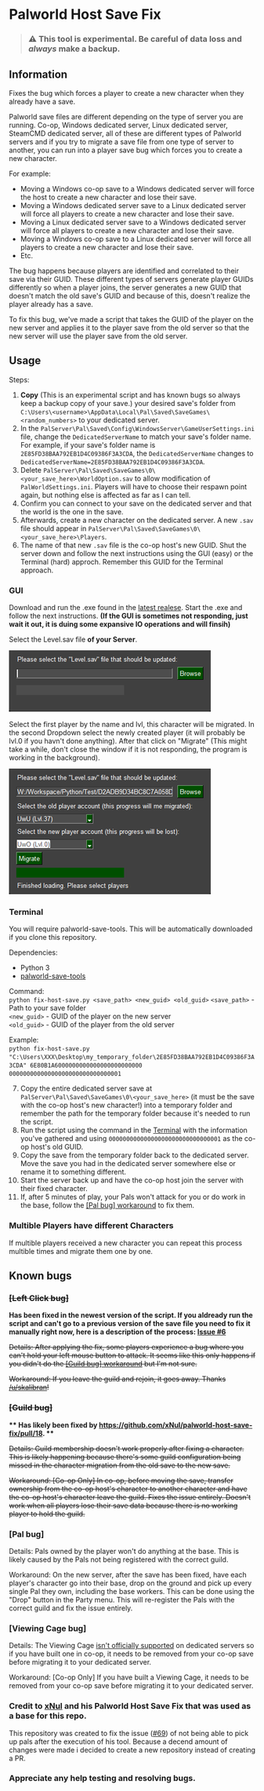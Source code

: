 # Palworld Host Save Fix

> ### :warning: This tool is experimental. Be careful of data loss and *always* make a backup.

## Information

Fixes the bug which forces a player to create a new character when they already have a save.

Palworld save files are different depending on the type of server you are running. Co-op, Windows dedicated server, Linux dedicated server, SteamCMD dedicated server, all of these are different types of Palworld servers and if you try to migrate a save file from one type of server to another, you can run into a player save bug which forces you to create a new character.

For example:
- Moving a Windows co-op save to a Windows dedicated server will force the host to create a new character and lose their save.
- Moving a Windows dedicated server save to a Linux dedicated server will force all players to create a new character and lose their save.
- Moving a Linux dedicated server save to a Windows dedicated server will force all players to create a new character and lose their save.
- Moving a Windows co-op save to a Linux dedicated server will force all players to create a new character and lose their save.
- Etc.

The bug happens because players are identified and correlated to their save via their GUID. These different types of servers generate player GUIDs differently so when a player joins, the server generates a new GUID that doesn't match the old save's GUID and because of this, doesn't realize the player already has a save.

To fix this bug, we've made a script that takes the GUID of the player on the new server and applies it to the player save from the old server so that the new server will use the player save from the old server.

## Usage

Steps:
1. **Copy** (This is an experimental script and has known bugs so always keep a backup copy of your save.) your desired save's folder from `C:\Users\<username>\AppData\Local\Pal\Saved\SaveGames\<random_numbers>` to your dedicated server.
2. In the `PalServer\Pal\Saved\Config\WindowsServer\GameUserSettings.ini` file, change the `DedicatedServerName` to match your save's folder name. For example, if your save's folder name is `2E85FD38BAA792EB1D4C09386F3A3CDA`, the `DedicatedServerName` changes to `DedicatedServerName=2E85FD38BAA792EB1D4C09386F3A3CDA`.
3. Delete `PalServer\Pal\Saved\SaveGames\0\<your_save_here>\WorldOption.sav` to allow modification of `PalWorldSettings.ini`. Players will have to choose their respawn point again, but nothing else is affected as far as I can tell.
4. Confirm you can connect to your save on the dedicated server and that the world is the one in the save.
5. Afterwards, create a new character on the dedicated server. A new `.sav` file should appear in `PalServer\Pal\Saved\SaveGames\0\<your_save_here>\Players`.
6. The name of that new `.sav` file is the co-op host's new GUID.  Shut the server down and follow the next instructions using the GUI (easy) or the Terminal (hard) approch. Remember this GUID for the Terminal approach.

### GUI
Download and run the .exe found in the [latest realese](https://github.com/JannikBirn/palworld-host-save-fix/releases). Start the .exe and follow the next instructions. **(If the GUI is sometimes not responding, just wait it out, it is duing some expansive IO operations and will finsih)**

Select the Level.sav file **of your Server**.

![Select the Level.sav file](./res/gui_select_file.png)

Select the first player by the name and lvl, this character will be migrated. In the second Dropdown select the newly created player (it will probably be lvl.0 if you havn't done anything). After that click on "Migrate" (This might take a while, don't close the window if it is not responding, the program is working in the background).

![Select both player files](./res/guid_select_player.png)

### Terminal

You will require palworld-save-tools. This will be automatically downloaded if you clone this repository.

Dependencies:
- Python 3
- [palworld-save-tools](https://github.com/cheahjs/palworld-save-tools)

Command:    
`python fix-host-save.py <save_path> <new_guid> <old_guid>`
`<save_path>` - Path to your save folder    
`<new_guid>` - GUID of the player on the new server    
`<old_guid>` - GUID of the player from the old server

Example:    
`python fix-host-save.py "C:\Users\XXX\Desktop\my_temporary_folder\2E85FD38BAA792EB1D4C09386F3A3CDA" 6E80B1A6000000000000000000000000 00000000000000000000000000000001`

7. Copy the entire dedicated server save at `PalServer\Pal\Saved\SaveGames\0\<your_save_here>` (it must be the save with the co-op host's new character!) into a temporary folder and remember the path for the temporary folder because it's needed to run the script.
9. Run the script using the command in the [Terminal](#Terminal) with the information you've gathered and using `00000000000000000000000000000001` as the co-op host's old GUID.
10. Copy the save from the temporary folder back to the dedicated server. Move the save you had in the dedicated server somewhere else or rename it to something different.
11. Start the server back up and have the co-op host join the server with their fixed character.
12. If, after 5 minutes of play, your Pals won't attack for you or do work in the base, follow the [\[Pal bug\] workaround](#pal-bug) to fix them.


### Multible Players have different Characters
If multible players received a new character you can repeat this process multible times and migrate them one by one.

## Known bugs

### ~~\[Left Click bug\]~~

**Has been fixed in the newest version of the script. If you aldready run the script and can't go to a previous version of the save file you need to fix it manually right now, here is a description of the process: [Issue #6](https://github.com/JannikBirn/palworld-host-save-fix/issues/6#issuecomment-1913631932)**

~~Details: After applying the fix, some players experience a bug where you can't hold your left mouse button to attack. It seems like this only happens if you didn't do the [\[Guild bug\] workaround](#guild-bug) but I'm not sure.~~

~~Workaround: If you leave the guild and rejoin, it goes away. Thanks [/u/skalibran](https://www.reddit.com/r/Palworld/comments/19axeqs/autoswing_not_working/kiq85zr/)!~~

### ~~\[Guild bug\]~~

**\*\* Has likely been fixed by https://github.com/xNul/palworld-host-save-fix/pull/18. \*\***

~~Details: Guild membership doesn't work properly after fixing a character. This is likely happening because there's some guild configuration being missed in the character migration from the old save to the new save.~~

~~Workaround: \[Co-op Only\] In co-op, before moving the save, transfer ownership from the co-op host's character to another character and have the co-op host's character leave the guild. Fixes the issue entirely. Doesn't work when all players lose their save data because there is no working player to hold the guild.~~

### \[Pal bug\]

Details: Pals owned by the player won't do anything at the base. This is likely caused by the Pals not being registered with the correct guild.

Workaround: On the new server, after the save has been fixed, have each player's character go into their base, drop on the ground and pick up every single Pal they own, including the base workers. This can be done using the "Drop" button in the Party menu. This will re-register the Pals with the correct guild and fix the issue entirely.

### \[Viewing Cage bug\]

Details: The Viewing Cage [isn't officially supported](https://tech.palworldgame.com/dedicated-server-guide#qa) on dedicated servers so if you have built one in co-op, it needs to be removed from your co-op save before migrating it to your dedicated server.

Workaround: \[Co-op Only\] If you have built a Viewing Cage, it needs to be removed from your co-op save before migrating it to your dedicated server.

### Credit to [xNul](https://github.com/xNul/palworld-host-save-fix) and his Palworld Host Save Fix that was used as a base for this repo.
This repository was created to fix the issue ([#69](https://github.com/xNul/palworld-host-save-fix/issues/69)) of not being able to pick up pals after the execution of his tool. Because a decend amount of changes were made i decided to create a new repository instead of creating a PR. 

### Appreciate any help testing and resolving bugs.
